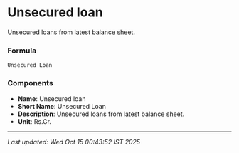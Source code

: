 # Unsecured loan
Unsecured loans from latest balance sheet.

### Formula
```text
Unsecured Loan
```


### Components
- **Name**: Unsecured loan
- **Short Name**: Unsecured Loan
- **Description**: Unsecured loans from latest balance sheet.
- **Unit**: Rs.Cr.

---
*Last updated: Wed Oct 15 00:43:52 IST 2025*
